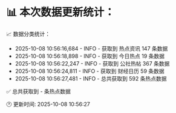 📊 本次数据更新统计：
==========================

📈 数据分类统计：
- 2025-10-08 10:56:16,684 - INFO - 获取到 热点资讯 147 条数据
- 2025-10-08 10:56:18,898 - INFO - 获取到 今日热点 19 条数据
- 2025-10-08 10:56:22,247 - INFO - 获取到 公社热帖 367 条数据
- 2025-10-08 10:56:24,811 - INFO - 获取到 财经日历 59 条数据
- 2025-10-08 10:56:27,481 - INFO - 总共获取到 592 条热点数据

✅ 总共获取到 - 条热点数据

🕐 更新时间: 2025-10-08 10:56:27
